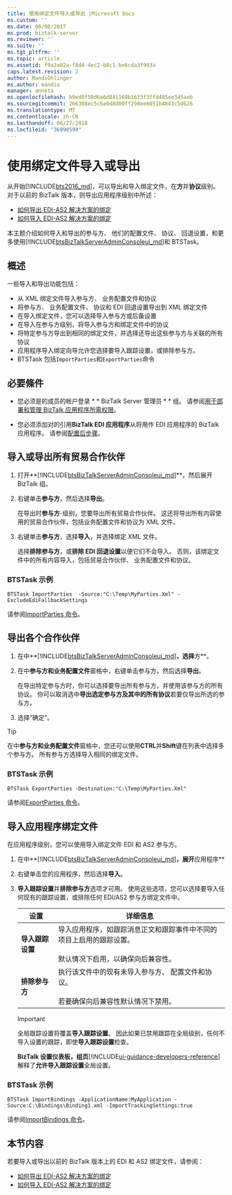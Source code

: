 ```yaml
---
title: 使用绑定文件导入或导出 |Microsoft Docs
ms.custom: ''
ms.date: 06/08/2017
ms.prod: biztalk-server
ms.reviewer: ''
ms.suite: ''
ms.tgt_pltfrm: ''
ms.topic: article
ms.assetid: f9a2a82a-f8d4-4ec2-b8c1-be6cda3f993a
caps.latest.revision: 2
author: MandiOhlinger
ms.author: mandia
manager: anneta
ms.openlocfilehash: b9ed0f50d6a6d841169b16f3f3ffd485ee345aeb
ms.sourcegitcommit: 266308ec5c6a9d8d80ff298ee6051b4843c5d626
ms.translationtype: MT
ms.contentlocale: zh-CN
ms.lasthandoff: 06/27/2018
ms.locfileid: "36990590"
---
```

# <a name="use-binding-files-to-import-or-export"></a>使用绑定文件导入或导出

从开始[!INCLUDE[bts2016_md](../includes/bts2016-md.md)]，可以导出和导入绑定文件，在**方**并**协议**级别。 对于以前的 BizTalk 版本，则导出应用程序级别中所述： 

* [如何导出 EDI-AS2 解决方案的绑定](../core/how-to-export-bindings-for-an-edi-as2-solution.md)
* [如何导入 EDI-AS2 解决方案的绑定](../core/how-to-import-bindings-for-an-edi-as2-solution.md)

本主题介绍如何导入和导出的参与方、 他们的配置文件、 协议、 回退设置，和更多使用[!INCLUDE[btsBizTalkServerAdminConsoleui_md](../includes/btsbiztalkserveradminconsoleui-md.md)]和 BTSTask。 

## <a name="overview"></a>概述

一些导入和导出功能包括：

* 从 XML 绑定文件导入参与方、 业务配置文件和协议
* 将参与方、 业务配置文件、 协议和 EDI 回退设置导出到 XML 绑定文件
* 在导入绑定文件，您可以选择导入参与方或后备设置
* 在导入在参与方级别，将导入参与方和绑定文件中的协议
* 将特定参与方导出到相同的绑定文件，并选择还导出这些参与方与关联的所有协议
* 应用程序导入绑定向导允许您选择要导入跟踪设置，或排除参与方。
* BTSTask 包括`ImportParties`和`ExportParties`命令 

## <a name="prerequisites"></a>必要條件

* 您必须是的成员的帐户登录 * * BizTalk Server 管理员 * * 组。 请参阅[用于部署和管理 BizTalk 应用程序所需权限](../core/permissions-required-for-deploying-and-managing-a-biztalk-application.md)。  

* 您必须添加对的引用**BizTalk EDI 应用程序**从将用作 EDI 应用程序的 BizTalk 应用程序。 请参阅[配置后步骤](../install-and-config-guides/post-configuration-steps-to-optimize-your-environment.md)。

## <a name="import-or-export-all-the-trading-partners"></a>导入或导出所有贸易合作伙伴
1. 打开**[!INCLUDE[btsBizTalkServerAdminConsoleui_md](../includes/btsbiztalkserveradminconsoleui-md.md)]**，然后展开 BizTalk 组。
2. 右键单击**参与方**，然后选择**导出**。 

    在导出时**参与方**-级别，您要导出所有贸易合作伙伴。 这还将导出所有内容使用的贸易合作伙伴，包括业务配置文件和协议为 XML 文件。 

3. 右键单击**参与方**，选择**导入**，并选择绑定 XML 文件。 

      选择**排除参与方**，或**排除 EDI 回退设置**以便它们不会导入。 否则，该绑定文件中的所有内容导入，包括贸易合作伙伴、 业务配置文件和协议。     

### <a name="btstask-example"></a>BTSTask 示例

`BTSTask ImportParties  -Source:"C:\Temp\MyParties.Xml" -ExcludeEdiFallbackSettings`

请参阅[ImportParties 命令](../core/importparties-command.md)。

    
## <a name="export-individual-partners"></a>导出各个合作伙伴
1. 在中**[!INCLUDE[btsBizTalkServerAdminConsoleui_md](../includes/btsbiztalkserveradminconsoleui-md.md)]**，选择**方**。
2. 在中**参与方和业务配置文件**窗格中，右键单击参与方，然后选择**导出**。

    在导出特定参与方时，你可以选择要导出所有参与方，并使用该参与方的所有协议。 你可以取消选中**导出选定参与方及其中的所有协议**若要仅导出所选的参与方。

3. 选择“确定”。 

> [!TIP]
> 在中**参与方和业务配置文件**窗格中，您还可以使用**CTRL**并**Shift**键在列表中选择多个参与方。 所有参与方选择导入相同的绑定文件。

### <a name="btstask-example"></a>BTSTask 示例

`BTSTask ExportParties -Destination:"C:\Temp\MyParties.Xml"`

请参阅[ExportParties 命令](../core/exportparties-command.md)。


## <a name="import-application-binding-file"></a>导入应用程序绑定文件

在应用程序级别，您可以使用导入绑定文件 EDI 和 AS2 参与方。 

1. 在中**[!INCLUDE[btsBizTalkServerAdminConsoleui_md](../includes/btsbiztalkserveradminconsoleui-md.md)]**，展开**应用程序**
2. 右键单击您的应用程序，然后选择**导入**。
3. **导入跟踪设置**并**排除参与方**选项才可用。 使用这些选项，您可以选择要导入任何现有的跟踪设置，或排除任何 EDI/AS2 参与方绑定文件中。

    | 设置 | 详细信息 |
    |---|---|
    |**导入跟踪设置** | 导入应用程序，如跟踪消息正文和跟踪事件中不同的项目上启用的跟踪设置。 <br/><br/>默认情况下启用，以确保向后兼容性。 |
    | **排除参与方**|执行该文件中的现有未导入参与方、 配置文件和协议。 <br/><br/>若要确保向后兼容性默认情况下禁用。|

   > [!IMPORTANT]
   > 全局跟踪设置将覆盖**导入跟踪设置**。 因此如果已禁用跟踪在全局级别，任何不导入设置的跟踪，即使**导入跟踪设置**检查。
   > 
   > **BizTalk 设置仪表板，组页**[!INCLUDE[ui-guidance-developers-reference](../includes/ui-guidance-developers-reference.md)]解释了**允许导入跟踪设置**全局设置。

### <a name="btstask-example"></a>BTSTask 示例

`BTSTask ImportBindings -ApplicationName:MyApplication -Source:C:\Bindings\Binding1.xml -ImportTrackingSettings:true`

请参阅[ImportBindings 命令](../core/importbindings-command.md)。

## <a name="in-this-section"></a>本节内容
若要导入或导出以前的 BizTalk 版本上的 EDI 和 AS2 绑定文件，请参阅： 

* [如何导出 EDI-AS2 解决方案的绑定](../core/how-to-export-bindings-for-an-edi-as2-solution.md)
* [如何导入 EDI-AS2 解决方案的绑定](../core/how-to-import-bindings-for-an-edi-as2-solution.md)
